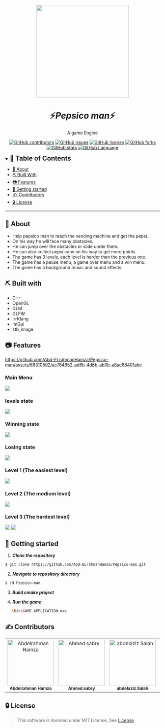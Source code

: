 <div align="center">
<img height="300" src="./images/banner.jpg">
</div>
<div align="center">
    <h1 align='center'>⚡️<i>Pepsico man</i>⚡️</h1>
    <p> A game Engine </p>
</div>

<div align="center">

[![GitHub contributors](https://img.shields.io/github/contributors/ImagesAbd-ELrahmanHamza/Pepsico-man)](https://github.com/ImagesAbd-ELrahmanHamza/Pepsico-man/contributors)
[![GitHub issues](https://img.shields.io/github/issues/ImagesAbd-ELrahmanHamza/Pepsico-man)](https://github.com/ImagesAbd-ELrahmanHamza/Pepsico-man/issues)
[![GitHub license](https://img.shields.io/github/license/ImagesAbd-ELrahmanHamza/Pepsico-man)](https://github.com/ImagesAbd-ELrahmanHamza/Pepsico-man/blob/master/LICENSE)
[![GitHub forks](https://img.shields.io/github/forks/ImagesAbd-ELrahmanHamza/Pepsico-man)](https://github.com/ImagesAbd-ELrahmanHamza/Pepsico-man/network)
[![GitHub stars](https://img.shields.io/github/stars/ImagesAbd-ELrahmanHamza/Pepsico-man)](https://github.com/ImagesAbd-ELrahmanHamza/Pepsico-man/stargazers)
[![GitHub Language](https://img.shields.io/github/languages/top/ImagesAbd-ELrahmanHamza/Pepsico-man)](https://img.shields.io/github/languages/count/ImagesAbd-ELrahmanHamza/Pepsico-man)

</div>

<details open="open">
<summary>
<h2 style="display:inline">📝 Table of Contents</h2>
</summary>

- [📑 About](#about)
- [⛏️ Built With](#built-with)
- [📷 Features](#features)
- [🏁 Getting started](#getting-started)
- [✍️ Contributors](#contributors)
- [🔒 License](#license)

</details>

---

## 📑 About

- Help pepsico man to reach the vending machine and get the pepsi.
- On his way he will face many obstacles.
- He can jump over the obstacles or slide under them.
- He can also collect pepsi cans on his way to get more points.
- The game has 3 levels, each level is harder than the previous one.
- The game has a pause menu, a game over menu and a win menu.
- The game has a background music and sound effects.


## ⛏️ Built with

- C++
- OpenGL
- GLM
- GLFW
- IrrKlang
- ImGui
- stb_image

## 📷 Features


https://github.com/Abd-ELrahmanHamza/Pepsico-man/assets/68310502/ac764852-ad6b-4d6b-ab0b-a8ae68401abc


### Main Menu

<img src="./images/main menu.jpg"/>

### levels state

<img src="./images/levels.png"/>

### Winning state

<img src="./images/win.png"/>

### Losing state

<img src="./images/lose.png"/>


### Level 1 (The easiest level)

<img src="./images/easy.png"/>

### Level 2 (The medium level)

<img src="./images/medium.png"/>

### Level 3 (The hardest level)

<img src="./images/hard.png"/>
<img src="./images/hard2.png"/>

## 🏁 Getting started

1. **_Clone the repository_**

```sh
$ git clone https://github.com/Abd-ELrahmanHamza/Pepsico-man.git
```

2. **_Navigate to repository directory_**

```sh
$ cd Pepsico-man
```

3. **_Build cmake project_**

4. **_Run the game_**

```sh
  .\bin\GAME_APPLICATION.exe
```


## ✍️ Contributors

<table>
  <tr>

<td align="center">
<a href="https://github.com/Abd-ELrahmanHamza" target="_black">
<img src="https://avatars.githubusercontent.com/u/68310502?v=4" width="150px;" alt="Abdelrahman Hamza"/><br /><sub><b>Abdelrahman Hamza</b></sub></a><br />
</td>

<td align="center">
<a href="https://github.com/Ahmedsabry11" target="_black">
<img src="https://avatars.githubusercontent.com/u/75908511?v=4" width="150px;" alt="Ahmed sabry"/><br /><sub><b>Ahmed sabry</b></sub></a><br />
</td>

<td align="center">
<a href="https://github.com/abdelazizSalah" target="_black">
<img src="https://avatars.githubusercontent.com/u/71516308?v=4" width="150px;" alt="abdelaziz Salah"/><br /><sub><b>abdelaziz Salah</b></sub></a><br />
</td>

<td align="center">
<a href="https://github.com/ahmedmadbouly186" target="_black">
<img src="https://avatars.githubusercontent.com/u/68310502?v=4" width="150px;" alt="ahmed madbouly"/><br /><sub><b>ahmed madbouly</b></sub></a><br />
</td>
</tr>
</table>

## 🔒 License <a name = "license"></a>

> This software is licensed under MIT License, See [License](https://github.com/ImagesAbd-ELrahmanHamza/Pepsico-man/blob/main/LICENSE) .
